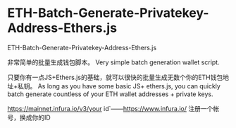 # ETH-Batch-Generate-Privatekey-Address-Ethers.js
ETH-Batch-Generate-Privatekey-Address-Ethers.js

非常简单的批量生成钱包脚本。
Very simple batch generation wallet script.

只要你有一点JS+Ethers.js的基础，就可以很快的批量生成无数个你的ETH钱包地址+私钥。
As long as you have some basic JS+ ethers.js, you can quickly batch generate countless of your ETH wallet addresses + private keys.


https://mainnet.infura.io/v3/your id`——https://www.infura.io/ 注册一个帐号，换成你的ID
